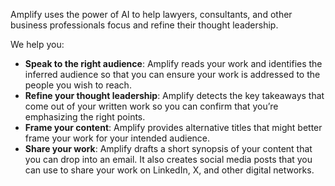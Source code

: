 Amplify uses the power of AI to help lawyers, consultants, and other business professionals focus and refine their thought leadership.

We help you:

- <b>Speak to the right audience</b>: Amplify reads your work and identifies the inferred audience so that you can ensure your work is addressed to the people you wish to reach.
- <b>Refine your thought leadership</b>: Amplify detects the key takeaways that come out of your written work so you can confirm that you’re emphasizing the right points.
- <b>Frame your content</b>: Amplify provides alternative titles that might better frame your work for your intended audience.
- <b>Share your work</b>: Amplify drafts a short synopsis of your content that you can drop into an email. It also creates social media posts that you can use to share your work on LinkedIn, X, and other digital networks.
